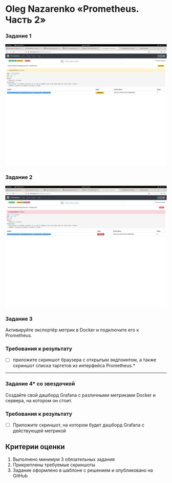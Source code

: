 # Oleg Nazarenko «Prometheus. Часть 2»


### Задание 1
![Monitoring](https://github.com/olegnazarenko92/SYS-17-Nazarenko-Zabbix2/blob/3e957bfc5863b525fd51338a67f4bcf974dfd09c/Screenshot%20from%202023-04-23%2013-57-44.png)

### Задание 2
![Monitoring](https://github.com/olegnazarenko92/SYS-17-Nazarenko-Zabbix2/blob/fad9214433150246587730ff3fa4ff68ce6cbec1/Screenshot%20from%202023-04-23%2013-59-48.png)

### Задание 3

Активируйте экспортёр метрик в Docker и подключите его к Prometheus.

### Требования к результату
- [ ] приложите скриншот браузера с открытым эндпоинтом, а также скриншот списка таргетов из интерфейса Prometheus.*

---

### Задание 4* со звездочкой 

Создайте свой дашборд Grafana с различными метриками Docker и сервера, на котором он стоит.

### Требования к результату
- [ ] Приложите скриншот, на котором будет дашборд Grafana с действующей метрикой

## Критерии оценки
1. Выполнено минимум 3 обязательных задания
2. Прикреплены требуемые скриншоты
3. Задание оформлено в шаблоне с решением и опубликовано на GitHub
